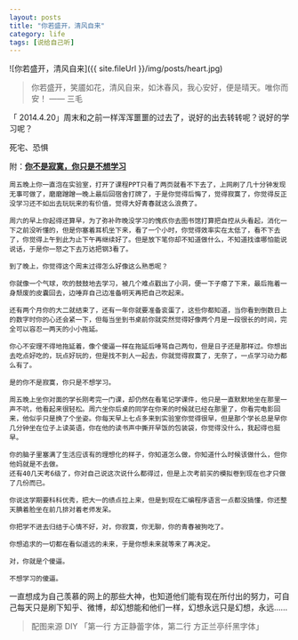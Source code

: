 ```yaml
---
layout: posts
title: "你若盛开，清风自来"
category: life
tags: [说给自己听]
---
```


![你若盛开，清风自来]({{ site.fileUrl }}/img/posts/heart.jpg)

>你若盛开，笑靥如花，清风自来，如沐春风，我心安好，便是晴天。唯你而安！ —— 三毛
<!--break-->
「 2014.4.20」周末和之前一样浑浑噩噩的过去了，说好的出去转转呢？说好的学习呢？

死宅、恐惧

附：**[你不是寂寞，你只是不想学习](http://blog.renren.com/share/487910812/15742028314)**
	
	周五晚上你一直泡在实验室，打开了课程PPT只看了两页就看不下去了，上网刷了几十分钟发现无事可做了，磨磨蹭蹭一晚上最后回宿舍打牌了，于是你觉得后悔了，觉得寂寞了，你觉得反正没学习还不如出去玩玩来的有价值，觉得大好青春就这么浪费了。
	
	周六的早上你起得还算早，为了弥补昨晚没学习的愧疚你去图书馆打算把自控从头看起，消化一下之前没听懂的，但是你塞着耳机坐下来，看了一个小时，你觉得效率实在太低了，看不下去了，你觉得上午到此为止下午再继续好了。但是放下笔你却不知道做什么，不知道找谁哪怕能说说话，于是你一怒之下去万达把钢3看了。
	
	到了晚上，你觉得这个周末过得怎么好像这么熟悉呢？
	
	你就像一个气球，吹的鼓鼓地去学习，被几个难点戳出了小洞，便一下子瘪了下来，最后拖着一身颓废的皮囊回去，边唾弃自己边准备明天再把自己吹起来。
	
	还有两个月你的大二就结束了，还有一年你就要准备衮蛋了，这些你都知道，当你看到倒数日上的数字时你的心还会紧一下，但每当坐到书桌前你就突然觉得好像两个月是一段很长的时间，完全可以容忍一两天的小小拖延。
	
	你心不安理不得地拖延着，像个傻逼一样在拖延后唾骂自己两句，但是日子还是那样过。你想出去吃点好吃的，玩点好玩的，但是找不到人一起去，你就觉得寂寞了，无奈了，一点学习动力都么有了。
	
	是的你不是寂寞，你只是不想学习。
	
	周五晚上坐你对面的学长刚考完一门课，却仍然在看笔记学课件，他只是一直默默地坐在那里一声不吭，他看起来很轻松。周六坐你后桌的同学在你来的时候就已经在那里了，你看完电影回来，他似乎只是换了个坐姿。你每天早上七点多来到实验室你觉得很早，但是那个学长总是早你几分钟坐在位子上读英语，你在他的读书声中撕开早饭的包装袋，你觉得没什么，我起得也挺早。
	
	你的脑子里塞满了生活应该有的理想化的样子，你知道怎么做，你知道什么时候该做什么，但你他妈就是不去做。
	还有40几天考6级了，你对自己说这次说什么都得过，但是上次考前买的模拟卷到现在也才只做了几份而已。
	
	你说这学期要科科优秀，把大一的绩点拉上来，但是到现在汇编程序语言一点都没搞懂，你还整天腆着脸坐在前几排对着老师发呆。
	
	你把学不进去归结于心情不好，对，你寂寞，你无聊，你的青春被狗吃了。
	
	你想追求的一切都在看似遥远的未来，于是你想未来就等来了再决定。
	
	对，你就是个傻逼。
	
	不想学习的傻逼。

一直想成为自己羡慕的网上的那些大神，也知道他们能有现在所付出的努力，可自己每天只是刷下知乎、微博，却幻想能和他们一样，幻想永远只是幻想，永远……

>配图来源 DIY 「第一行 方正静蕾字体，第二行 方正兰亭纤黑字体」